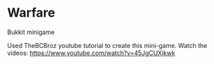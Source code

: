 # Warfare
Bukkit minigame

Used TheBCBroz youtube tutorial to create this mini-game. Watch the videos:
https://www.youtube.com/watch?v=45JgCUXjkwk
